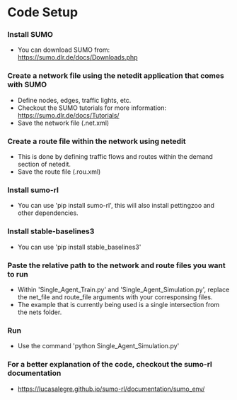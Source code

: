 # Code Setup

### Install SUMO
- You can download SUMO from: https://sumo.dlr.de/docs/Downloads.php

### Create a network file using the netedit application that comes with SUMO
- Define nodes, edges, traffic lights, etc. 
- Checkout the SUMO tutorials for more information: https://sumo.dlr.de/docs/Tutorials/ 
- Save the network file (.net.xml) 

### Create a route file within the network using netedit
- This is done by defining traffic flows and routes within the demand section of netedit.
- Save the route file (.rou.xml)

### Install sumo-rl
- You can use 'pip install sumo-rl', this will also install pettingzoo and other dependencies.

### Install stable-baselines3
- You can use 'pip install stable_baselines3'

### Paste the relative path to the network and route files you want to run
- Within 'Single_Agent_Train.py' and 'Single_Agent_Simulation.py', replace the net_file and route_file arguments with your corresponsing files.
- The example that is currently being used is a single intersection from the nets folder.

### Run
- Use the command 'python Single_Agent_Simulation.py'

### For a better explanation of the code, checkout the sumo-rl documentation
- https://lucasalegre.github.io/sumo-rl/documentation/sumo_env/

